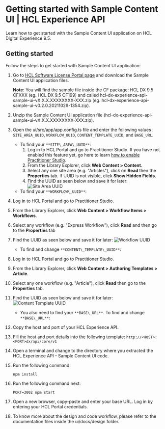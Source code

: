 # Getting started with Sample Content UI \| HCL Experience API

Learn how to get started with the Sample Content UI application on HCL Digital Experience 9.5.

## Getting started

Follow the steps to get started with Sample Content UI application:

1.  Go to [HCL Software License Portal page](https://www.hcltech.com/software/support/release) and download the Sample Content UI application files.

    **Note:** You will find the sample file inside the CF package: HCL DX 9.5 CFXXX \(eg. HCL DX 9.5 CF199\) and called hcl-dx-experience-api-sample-ui-vX.X.X.XXXXXXXX-XXX.zip \(eg. hcl-dx-experience-api-sample-ui-v0.2.0.20211029-1354.zip\).

2.  Unzip the Sample Content UI application file \(hcl-dx-experience-api-sample-ui-vX.X.X.XXXXXXXX-XXX.zip\).
3.  Open the ui/src/app/app.config.ts file and enter the following values : `SITE_AREA_UUID`, `WORKFLOW_UUID`, `CONTENT_TEMPLATE_UUID`, and `BASE_URL`.
    -   To find your `**SITE\_AREA\_UUID**`:
        1.  Log in to HCL Portal and go to Practitioner Studio. If you have not enabled this feature yet, go here to learn [how to enable Practitioner Studio](../practitioner_studio/enable_prac_studio.md).
        2.  From the Library Explorer, click **Web Content \> Content**.
        3.  Select any one site area \(e.g. "Articles"\), click on **Read** then the **Properties** tab. If UUID is not visible, click **Show Hidden Fields**.
        4.  Find the UUID as seen below and save it for later: ![Site Area UUID](SITE_AREA_UUID.png)
    -   To find your `**WORKFLOW\_UUID**`:

1.  Log in to HCL Portal and go to Practitioner Studio.
2.  From the Library Explorer, click **Web Content \> Workflow Items \> Workflows**.
3.  Select any workflow \(e.g. "Express Workflow"\), click **Read** and then go to the **Properties** tab
4.  Find the UUID as seen below and save it for later: ![Workflow UUID](WORKFLOW_UUID.png)
    -   To find and change `**CONTENT\_TEMPLATE\_UUID**`:

1.  Log in to HCL Portal and go to Practitioner Studio.
2.  From the Library Explorer, click **Web Content \> Authoring Templates \> Article**.
3.  Select any one workflow \(e.g. "Article"\), click **Read** then go to the **Properties** tab.
4.  Find the UUID as seen below and save it for later: ![Content Template UUID](CONTENT_TEMPLATE_UUID.png)
    -   You also need to find your `**BASE\_URL**`. To find and change `**BASE\_URL**`:

1.  Copy the host and port of your HCL Experience API.
2.  Fill the host and port details into the following template: `http://<HOST>:<PORT>dx/api/core/v1`
4.  Open a terminal and change to the directory where you extracted the HCL Experience API - Sample Content UI code.
5.  Run the following command:

    ```
    npm install
    ```

6.  Run the following command next:

    ```
    PORT=3002 npm start
    ```

7.  Open a new browser, copy-paste and enter your base URL. Log in by entering your HCL Portal credentials.
8.  To know more about the design and code workflow, please refer to the documentation files inside the ui/docs/design folder.



